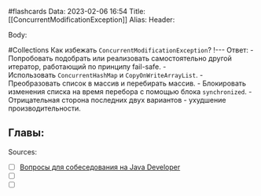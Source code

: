 #flashcards 
Data: 2023-02-06 16:54
Title: [[ConcurrentModificationException]]
Alias:
Header:




Body:


#Collections 
Как избежать `ConcurrentModificationException`?
!---
Ответ:
	- Попробовать подобрать или реализовать самостоятельно другой итератор, работающий по принципу fail-safe.
	- Использовать `ConcurrentHashMap` и `CopyOnWriteArrayList`.
	- Преобразовать список в массив и перебирать массив.
	- Блокировать изменения списка на время перебора с помощью блока `synchronized`.
	- Отрицательная сторона последних двух вариантов - ухудшение производительности.
<!--SR:!2023-11-03,10,310-->




Главы:
-


Sources:
- [ ] [Вопросы для собеседования на Java Developer](https://github.com/enhorse/java-interview/blob/master/README.md#%D0%9E%D0%9E%D0%9F)
- [ ] []()
- [ ] []()
